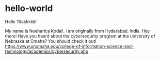 # hello-world

Hello Tilakkkkk!

My name is Neeharica Kodali. I am originally from Hyderabad, India.
Hey there! Have you heard about the cybersecurity program at the university of Nebraska at Omaha? You should check it out!
https://www.unomaha.edu/college-of-information-science-and-technology/academics/cybersecurity.php
